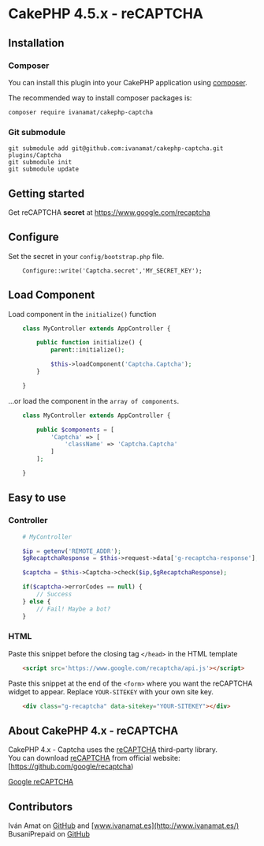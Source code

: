 # CakePHP 4.5.x - reCAPTCHA

## Installation

### Composer

You can install this plugin into your CakePHP application using [composer](http://getcomposer.org).

The recommended way to install composer packages is:

```
composer require ivanamat/cakephp-captcha
```

### Git submodule
```
git submodule add git@github.com:ivanamat/cakephp-captcha.git plugins/Captcha
git submodule init
git submodule update
```
## Getting started

Get reCAPTCHA **secret** at https://www.google.com/recaptcha

## Configure

Set the secret in your `config/bootstrap.php` file.  

```
    Configure::write('Captcha.secret','MY_SECRET_KEY');
```

## Load Component

Load component in the `initialize()` function

```php
    class MyController extends AppController {

        public function initialize() {
            parent::initialize();

            $this->loadComponent('Captcha.Captcha');
        }

    }
```

...or load the component in the `array of components`.

```php
    class MyController extends AppController {

        public $components = [
            'Captcha' => [
                'className' => 'Captcha.Captcha'
            ]
        ];

    }
```

## Easy to use

### Controller
```php
    # MyController

    $ip = getenv('REMOTE_ADDR');
    $gRecaptchaResponse = $this->request->data['g-recaptcha-response'];

    $captcha = $this->Captcha->check($ip,$gRecaptchaResponse);

    if($captcha->errorCodes == null) {
        // Success
    } else {
        // Fail! Maybe a bot?
    }
```

### HTML
Paste this snippet before the closing tag `</head>` in the HTML template
```html
    <script src='https://www.google.com/recaptcha/api.js'></script>
```

Paste this snippet at the end of the `<form>` where you want the reCAPTCHA widget to appear. Replace `YOUR-SITEKEY` with your own site key.  
```html
    <div class="g-recaptcha" data-sitekey="YOUR-SITEKEY"></div>
```

## About CakePHP 4.x - reCAPTCHA

CakePHP 4.x - Captcha uses the [reCAPTCHA](https://github.com/google/recaptcha) third-party library.  
You can download [reCAPTCHA](https://github.com/google/recaptcha) from official website: [https://github.com/google/recaptcha)

[Google reCAPTCHA](https://developers.google.com/recaptcha)

## Contributors
Iván Amat on [GitHub](https://github.com/ivanamat) and [www.ivanamat.es](http://www.ivanamat.es/)  
BusaniPrepaid on [GitHub](https://github.com/BusaniPrepaid)
